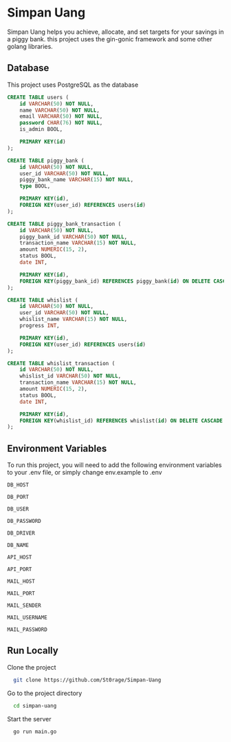 # Simpan Uang

Simpan Uang helps you achieve, allocate, and set targets for your savings in a piggy bank. this project uses the gin-gonic framework and some other golang libraries.

## Database

This project uses PostgreSQL as the database

```sql
CREATE TABLE users (
	id VARCHAR(50) NOT NULL,
	name VARCHAR(50) NOT NULL,
	email VARCHAR(50) NOT NULL,
	password CHAR(76) NOT NULL,
	is_admin BOOL,

	PRIMARY KEY(id)
);

CREATE TABLE piggy_bank (
	id VARCHAR(50) NOT NULL,
	user_id VARCHAR(50) NOT NULL,
	piggy_bank_name VARCHAR(15) NOT NULL,
	type BOOL,

	PRIMARY KEY(id),
	FOREIGN KEY(user_id) REFERENCES users(id)
);

CREATE TABLE piggy_bank_transaction (
	id VARCHAR(50) NOT NULL,
	piggy_bank_id VARCHAR(50) NOT NULL,
	transaction_name VARCHAR(15) NOT NULL,
	amount NUMERIC(15, 2),
	status BOOL,
	date INT,

	PRIMARY KEY(id),
	FOREIGN KEY(piggy_bank_id) REFERENCES piggy_bank(id) ON DELETE CASCADE
);

CREATE TABLE whislist (
	id VARCHAR(50) NOT NULL,
	user_id VARCHAR(50) NOT NULL,
	whislist_name VARCHAR(15) NOT NULL,
	progress INT,

	PRIMARY KEY(id),
	FOREIGN KEY(user_id) REFERENCES users(id)
);

CREATE TABLE whislist_transaction (
	id VARCHAR(50) NOT NULL,
	whislist_id VARCHAR(50) NOT NULL,
	transaction_name VARCHAR(15) NOT NULL,
	amount NUMERIC(15, 2),
	status BOOL,
	date INT,

	PRIMARY KEY(id),
	FOREIGN KEY(whislist_id) REFERENCES whislist(id) ON DELETE CASCADE
);
```

## Environment Variables

To run this project, you will need to add the following environment variables to your .env file, or simply change env.example to .env

`DB_HOST`

`DB_PORT`

`DB_USER`

`DB_PASSWORD`

`DB_DRIVER`

`DB_NAME`

`API_HOST`

`API_PORT`

`MAIL_HOST`

`MAIL_PORT`

`MAIL_SENDER`

`MAIL_USERNAME`

`MAIL_PASSWORD`

## Run Locally

Clone the project

```bash
  git clone https://github.com/St0rage/Simpan-Uang
```

Go to the project directory

```bash
  cd simpan-uang
```

Start the server

```bash
  go run main.go
```
